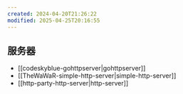 ```yaml
---
created: 2024-04-20T21:26:22
modified: 2025-04-25T20:16:55
---
```


## 服务器

- [[codeskyblue-gohttpserver|gohttpserver]]
- [[TheWaWaR-simple-http-server|simple-http-server]]
- [[http-party-http-server|http-server]]
